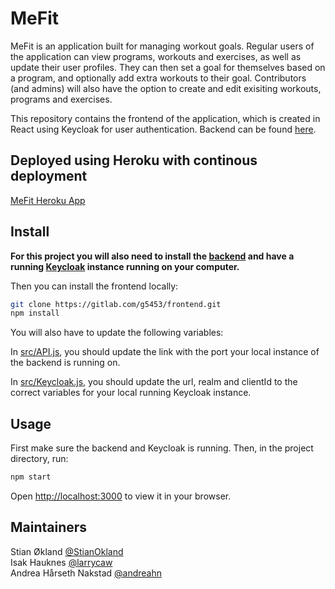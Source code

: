# MeFit

MeFit is an application built for managing workout goals. Regular users of the application can view programs, workouts and exercises, as well as update their user profiles. They can then set a goal for themselves based on a program, and optionally add extra workouts to their goal. Contributors (and admins) will also have the option to create and edit exisiting workouts, programs and exercises.

This repository contains the frontend of the application, which is created in React using Keycloak for user authentication. Backend can be found [here](https://gitlab.com/g5453/backend).

## Deployed using Heroku with continous deployment

[MeFit Heroku App](https://me-fit-noroff.herokuapp.com/)

## Install

**For this project you will also need to install the [backend](https://gitlab.com/g5453/backend) and have a running [Keycloak](https://hub.docker.com/r/jboss/keycloak/) instance running on your computer.**

Then you can install the frontend locally:
```bash
git clone https://gitlab.com/g5453/frontend.git
npm install
```

You will also have to update the following variables:

In [src/API.js](https://gitlab.com/g5453/frontend/-/blob/main/src/API.js#L1), you should update the link with the port your local instance of the backend is running on.

In [src/Keycloak.js](https://gitlab.com/g5453/frontend/-/blob/main/src/Keycloak.js#L2), you should update the url, realm and clientId to the correct variables for your local running Keycloak instance.

## Usage

First make sure the backend and Keycloak is running. Then, in the project directory, run:

```bash
npm start
```
Open [http://localhost:3000](http://localhost:3000) to view it in your browser.


## Maintainers

Stian Økland [@StianOkland](https://gitlab.com/StianOkland)<br />
Isak Hauknes [@larrycaw](https://gitlab.com/larrycaw)<br />
Andrea Hårseth Nakstad [@andreahn](https://gitlab.com/anakstad)
